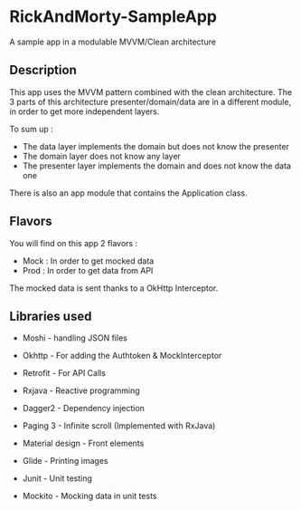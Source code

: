 # RickAndMorty-SampleApp

A sample app in a modulable MVVM/Clean architecture

## Description 

This app uses the MVVM pattern combined with the clean architecture.
The 3 parts of this architecture presenter/domain/data are in a different module, in order to get more independent layers.

To sum up : 
- The data layer implements the domain but does not know the presenter 
- The domain layer does not know any layer 
- The presenter layer implements the domain and does not know the data one

There is also an app module that contains the Application class.

## Flavors

You will find on this app 2 flavors :
- Mock : In order to get mocked data
- Prod : In order to get data from API

The mocked data is sent thanks to a OkHttp Interceptor.
## Libraries used 

- Moshi - handling JSON files
- Okhttp - For adding the Authtoken & MockInterceptor
- Retrofit - For API Calls

- Rxjava - Reactive programming 
- Dagger2 - Dependency injection
 
- Paging 3 - Infinite scroll (Implemented with RxJava) 
- Material design - Front elements
- Glide - Printing images

- Junit - Unit testing
- Mockito - Mocking data in unit tests 
